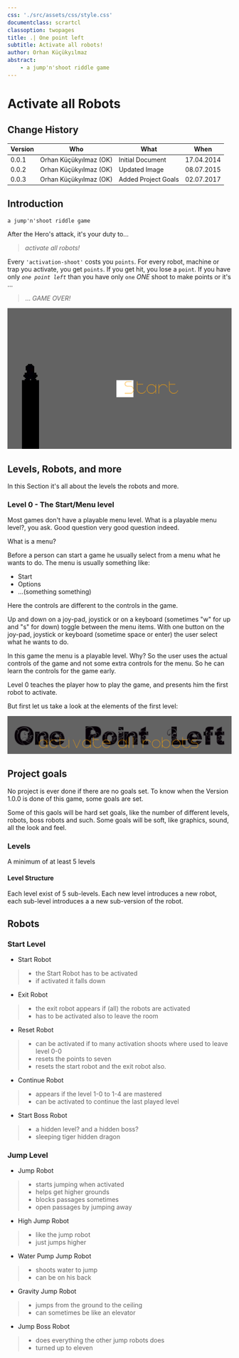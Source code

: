 ```yaml
---
css: './src/assets/css/style.css'
documentclass: scrartcl
classoption: twopages
title: .| One point left
subtitle: Activate all robots!
author: Orhan Küçükyılmaz
abstract:
    - a jump'n'shoot riddle game
---
```


# Activate all Robots #

## Change History ##

| Version |          Who           |         What        |    When    |
|---------|------------------------|---------------------|------------|
| 0.0.1   | Orhan Küçükyılmaz (OK) | Initial Document    | 17.04.2014 |
| 0.0.2   | Orhan Küçükyılmaz (OK) | Updated Image       | 08.07.2015 |
| 0.0.3   | Orhan Küçükyılmaz (OK) | Added Project Goals | 02.07.2017 |

## Introduction ##

    a jump'n'shoot riddle game

After the Hero's attack, it's your duty to...

> _activate all robots!_

Every `'activation-shoot'` costs you `points`.
For every robot, machine or trap you activate,
you get `points`.
If you get hit, you lose a `point`.
If you have only _`one point left`_
than you have only `one` _ONE_ shoot to make points or it's ...

>... _GAME OVER!_

![ His name is mini ](./src/assets/img/aar.png "His name is mini")

## Levels, Robots, and more ##

In this Section it's all about the levels the robots and more.

### Level 0 - The Start/Menu level ###

Most games don't have a playable menu level. What is a playable menu level?, you ask.
Good question very good question indeed.

What is a menu?

Before a person can start a game he usually select from a menu what he wants
to do. The menu is usually something like:

+ Start
+ Options
+ ...(something something)

Here the controls are different to the controls in the game.

Up and down on a joy-pad, joystick or on a keyboard (sometimes "w" for up
and "s" for down) toggle between the menu items. With one button on the
joy-pad, joystick or keyboard (sometime space or enter) the user select what
he wants to do.

In this game the menu is a playable level. Why?
So the user uses the actual controls of the game and not some extra controls
for the menu. So he can learn the controls for the game early.

Level 0 teaches the player how to play the game, and presents him the first
robot to activate.

But first let us take a look at the elements of the first level:

![ The Title ](./src/assets/img/title.png "The Title")

## Project goals ##

No project is ever done if there are no goals set. To know when the Version 1.0.0 is done of
this game, some goals are set.

Some of this gaols will be hard set goals, like the number of different levels, robots, boss
robots and such. Some goals will be soft, like graphics, sound, all the look and feel.

### Levels ###

A minimum of at least 5 levels

#### Level Structure ####

Each level exist of 5 sub-levels. Each new level introduces a new robot, each sub-level
introduces a a new sub-version of the robot.

## Robots ##

### Start Level ###

- Start Robot

> + the Start Robot has to be activated  
> + if activated it falls down  

- Exit Robot

> + the exit robot appears if (all) the robots are activated
> + has to be activated also to leave the room

- Reset Robot

> + can be activated if to many activation shoots where used to leave level 0-0
> + resets the points to seven
> + resets the start robot and the exit robot also.

- Continue Robot

> + appears if the level 1-0 to 1-4 are mastered
> + can be activated to continue the last played level

- Start Boss Robot

> + a hidden level? and a hidden boss?
> + sleeping tiger hidden dragon

### Jump Level ###

+ Jump Robot

>  - starts jumping when activated
>  - helps get higher grounds
>  - blocks passages sometimes
>  - open passages by jumping away

+ High Jump Robot

>  - like the jump robot
>  - just jumps higher

+ Water Pump Jump Robot

>  - shoots water to jump
>  - can be on his back

+ Gravity Jump Robot

>  - jumps from the ground to the ceiling
>  - can sometimes be like an elevator

+ Jump Boss Robot

>  - does everything the other jump robots does
>  - turned up to eleven

